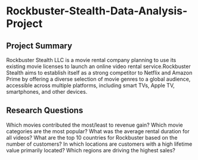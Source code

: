 # **Rockbuster-Stealth-Data-Analysis-Project**
## Project Summary
Rockbuster Stealth LLC is a movie rental company planning to use its existing movie licenses to launch an online video rental service.Rockbuster Stealth aims to establish itself as a strong competitor to Netflix and Amazon Prime by offering a diverse selection of movie genres to a global audience, accessible across multiple platforms, including smart TVs, Apple TV, smartphones, and other devices.
## Research Questions
Which movies contributed the most/least to revenue gain?
Which movie categories are the most popular?
What was the average rental duration for all videos?
What are the top 10 countries for Rockbuster based on the number of customers?
In which locations are customers with a high lifetime value primarily located?
Which regions are driving the highest sales?


